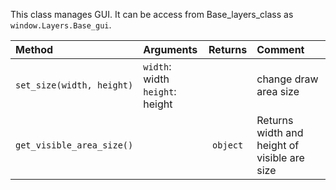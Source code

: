 This class manages GUI. It can be access from Base_layers_class as `window.Layers.Base_gui`.

| Method | Arguments | Returns |Comment |
|:---|:---|:---:|:---|
|`set_size(width, height)`|`width`: width<br>`height`: height | | change draw area size |
|`get_visible_area_size()`| | `object` | Returns width and height of visible are size |
